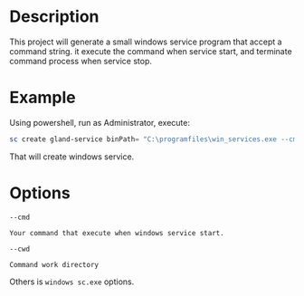 # Description
 
 This project will generate a small windows service program that accept a command string. it execute the command when service start, and terminate command process when service stop.

# Example

Using powershell, run as Administrator, execute:

```powershell
sc create gland-service binPath= "C:\programfiles\win_services.exe --cmd node C:\programfiles\server.js --cwd C:\programfiles" start= auto displayname= gland-service
```

That will create windows service.

# Options

`--cmd`

    Your command that execute when windows service start.

`--cwd`

    Command work directory

Others is `windows sc.exe` options.

